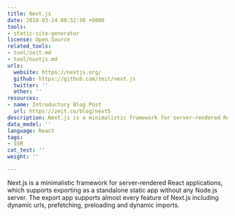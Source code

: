 ```yaml
---
title: Next.js
date: 2018-03-24 08:52:50 +0000
tools:
- static-site-generator
license: Open Source
related_tools:
- tool/zeit.md
- tool/nuxtjs.md
urls:
  website: https://nextjs.org/
  github: https://github.com/zeit/next.js
  twitter: ''
  other: ''
resources:
- name: Introductory Blog Post
  url: https://zeit.co/blog/next5
description: Next.js is a minimalistic framework for server-rendered React applications
data_model: ''
language: React
tags:
- SSR
cat_test: ''
weight: ''

---
```

Next.js is a minimalistic framework for server-rendered React applications, which supports exporting as a standalone static app without any Node.js server. The export app supports almost every feature of Next.js including dynamic urls, prefetching, preloading and dynamic imports.